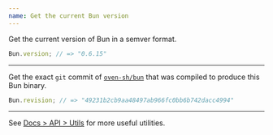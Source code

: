 ```yaml
---
name: Get the current Bun version
---
```


Get the current version of Bun in a semver format.

```ts#index.ts
Bun.version; // => "0.6.15"
```

---

Get the exact `git` commit of [`oven-sh/bun`](https://github.com/oven-sh/bun) that was compiled to produce this Bun binary.

```ts#index.ts
Bun.revision; // => "49231b2cb9aa48497ab966fc0bb6b742dacc4994"
```

---

See [Docs > API > Utils](/docs/api/utils) for more useful utilities.
